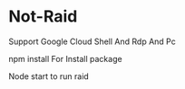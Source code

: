 # Not-Raid
Support Google Cloud Shell And Rdp And Pc

npm install For Install package

Node start to run raid
